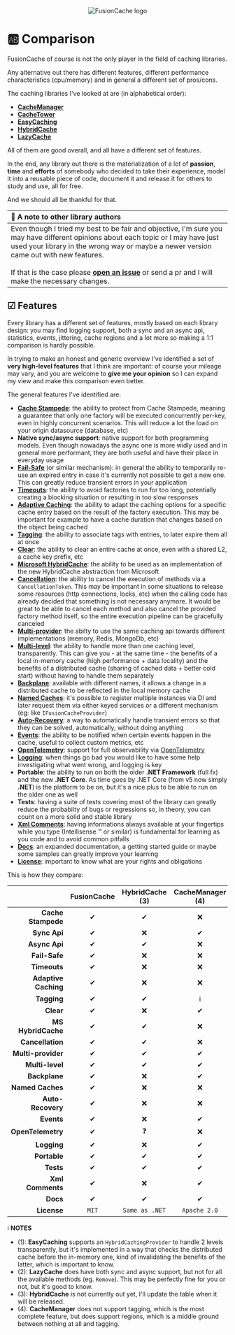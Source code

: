 <div align="center">

![FusionCache logo](logo-128x128.png)

</div>

# 🆎 Comparison

FusionCache of course is not the only player in the field of caching libraries.

Any alternative out there has different features, different performance characteristics (cpu/memory) and in general a different set of pros/cons.

The caching libraries I've looked at are (in alphabetical order):

- [**CacheManager**](https://github.com/MichaCo/CacheManager)
- [**CacheTower**](https://github.com/TurnerSoftware/CacheTower)
- [**EasyCaching**](https://github.com/dotnetcore/EasyCaching)
- [**HybridCache**](https://github.com/dotnet/aspnetcore/issues/53255)
- [**LazyCache**](https://github.com/alastairtree/LazyCache)

All of them are good overall, and all have a different set of features.

In the end, any library out there is the materialization of a lot of **passion**, **time** and **efforts** of somebody who decided to take their experience, model it into a reusable piece of code, document it and release it for others to study and use, all for free.

And we should all be thankful for that.

| 📢 A note to other library authors |
| :--- |
| Even though I tried my best to be fair and objective, I'm sure you may have different opinions about each topic or I may have just used your library in the wrong way or maybe a newer version came out with new features. <br/> <br/> If that is the case please [**open an issue**](https://github.com/ZiggyCreatures/FusionCache/issues/new/choose) or send a pr and I will make the necessary changes. |

## ☑ Features

Every library has a different set of features, mostly based on each library design: you may find logging support, both a sync and an async api, statistics, events, jittering, cache regions and a lot more so making a 1:1 comparison is hardly possible.

In trying to make an honest and generic overview I've identified a set of **very high-level features** that I think are important: of course your mileage may vary, and you are welcome to **give me your opinion** so I can expand my view and make this comparison even better.

The general features I've identified are:

- [**Cache Stampede**](CacheStampede.md): the ability to protect from Cache Stampede, meaning a guarantee that only one factory will be executed concurrently per-key, even in highly concurrent scenarios. This will reduce a lot the load on your origin datasource (database, etc)
- **Native sync/async support**: native support for both programming models. Even though nowadays the async one is more widly used and in general more performant, they are both useful and have their place in everyday usage
- [**Fail-Safe**](FailSafe.md) (or similar mechanism): in general the ability to temporarily re-use an expired entry in case it's currently not possible to get a new one. This can greatly reduce transient errors in your application
- [**Timeouts**](Timeouts.md): the ability to avoid factories to run for too long, potentially creating a blocking situation or resulting in too slow responses
- [**Adaptive Caching**](AdaptiveCaching.md): the ability to adapt the caching options for a specific cache entry based on the result of the factory execution. This may be important for example to have a cache duration that changes based on the object being cached
- [**Tagging**](Tagging.md): the ability to associate tags with entries, to later expire them all at once
- [**Clear**](Clear.md): the ability to clear an entire cache at once, even with a shared L2, a cache key prefix, etc
- [**Microsoft HybridCache**](MicrosoftHybridCache.md): the ability to be used as an implementation of the new HybridCache abstraction from Microsoft
- [**Cancellation**](https://docs.microsoft.com/en-us/dotnet/standard/threading/cancellation-in-managed-threads): the ability to cancel the execution of methods via a `CancellationToken`. This may be important in some situations to release some resources (http connections, locks, etc) when the calling code has already decided that something is not necessary anymore. It would be great to be able to cancel each method and also cancel the provided factory method itself, so the entire execution pipeline can be gracefully canceled
- [**Multi-provider**](CacheLevels.md): the abilty to use the same caching api towards different implementations (memory, Redis, MongoDb, etc)
- [**Multi-level**](CacheLevels.md): the ability to handle more than one caching level, transparently. This can give you - at the same time - the benefits of a local in-memory cache (high performance + data locality) and the benefits of a distributed cache (sharing of cached data + better cold start) without having to handle them separately
- [**Backplane**](Backplane.md): available with different names, it allows a change in a distributed cache to be reflected in the local memory cache
- [**Named Caches**](NamedCaches.md): it's possible to register multiple instances via DI and later request them via either keyed services or a different mechanism (eg: like `IFusionCacheProvider`)
- [**Auto-Recovery**](AutoRecovery.md): a way to automatically handle transient errors so that they can be solved, automatically, without doing anything
- [**Events**](Events.md): the ability to be notified when certain events happen in the cache, useful to collect custom metrics, etc
- [**OpenTelemetry**](OpenTelemetry.md): support for full observability via [OpenTelemetry](https://opentelemetry.io/)
- [**Logging**](Logging.md): when things go bad you would like to have some help investigating what went wrong, and logging is key
- **Portable**: the ability to run on both the older **.NET Framework** (full fx) and the new **.NET Core**. As time goes by .NET Core (from v5 now simply **.NET**) is the platform to be on, but it's a nice plus to be able to run on the older one as well
- **Tests**: having a suite of tests covering most of the library can greatly reduce the probabilty of bugs or regressions so, in theory, you can count on a more solid and stable library
- [**Xml Comments**](https://docs.microsoft.com/en-us/dotnet/csharp/codedoc): having informations always available at your fingertips while you type (Intellisense :tm: or similar) is fundamental for learning as you code and to avoid common pitfalls
- [**Docs**](docs/README.md): an expanded documentation, a getting started guide or maybe some samples can greatly improve your learning
- [**License**](../LICENSE.md): important to know what are your rights and obligations

This is how they compare:

|                       | FusionCache | HybridCache (3) | CacheManager (4) | CacheTower  | EasyCaching (1) | LazyCache (2) |
| ---:                  | :---:       | :---:           | :---:            | :---:       | :---:           |:---:          |
| **Cache Stampede**    | ✔          | ✔               | ❌               | ✔          | ✔              | ✔            |
| **Sync Api**          | ✔          | ❌              | ✔                | ❌         | ✔              | ✔            |
| **Async Api**         | ✔          | ✔               | ❌               | ✔          | ✔              | ⚠            |
| **Fail-Safe**         | ✔          | ❌              | ❌               | ❌         | ❌             | ❌           |
| **Timeouts**          | ✔          | ❌              | ❌               | ❌         | ❌             | ❌           |
| **Adaptive Caching**  | ✔          | ❌              | ❌               | ❌         | ❌             | ✔            |
| **Tagging**           | ✔          | ✔               | ℹ️               | ❌         | ❌             | ❌           |
| **Clear**             | ✔          | ❌              | ✔                | ❌         | ❌             | ❌           |
| **MS HybridCache**    | ✔          | ✔               | ❌               | ❌         | ❌             | ❌           |
| **Cancellation**      | ✔          | ✔               | ❌               | ❌         | ❌             | ❌           |
| **Multi-provider**    | ✔          | ✔               | ✔                | ✔          | ✔              | ❌           |
| **Multi-level**       | ✔          | ✔               | ✔                | ✔          | ⚠              | ❌           |
| **Backplane**         | ✔          | ❌              | ✔                | ✔          | ✔              | ❌           |
| **Named Caches**      | ✔          | ❌              | ❌               | ❌         | ❌             | ❌           |
| **Auto-Recovery**     | ✔          | ❌              | ❌               | ❌         | ❌             | ❌           |
| **Events**            | ✔          | ❌              | ✔                | ❌         | ❌             | ❌           |
| **OpenTelemetry**     | ✔          | ❓              | ❌               | ❌         | ❌             | ❌           |
| **Logging**           | ✔          | ❌              | ✔                | ❌         | ✔              | ❌           |
| **Portable**          | ✔          | ✔               | ✔                | ✔          | ✔              | ✔            |
| **Tests**             | ✔          | ✔               | ✔                | ✔          | ✔              | ✔            |
| **Xml Comments**      | ✔          | ❌              | ✔                | ✔          | ✔              | ❌           |
| **Docs**              | ✔          | ✔               | ✔                | ✔          | ✔              | ✔            |
| **License**           | `MIT`       | `Same as .NET`  | `Apache 2.0`     | `MIT`       | `MIT`           | `MIT`        |

ℹ **NOTES**
- (1): **EasyCaching** supports an `HybridCachingProvider` to handle 2 levels transparently, but it's implemented in a way that checks the distributed cache before the in-memory one, kind of invalidating the benefits of the latter, which is important to know.
- (2): **LazyCache** does have both sync and async support, but not for all the available methods (eg. `Remove`). This may be perfectly fine for you or not, but it's good to know.
- (3): **HybridCache** is not currently out yet, I'll update the table when it will be released.
- (4): **CacheManager** does not support tagging, which is the most complete feature, but does support regions, which is a middle ground between nothing at all and tagging.
